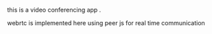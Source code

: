 this is a video conferencing app .

webrtc is implemented here using peer js for real time communication

